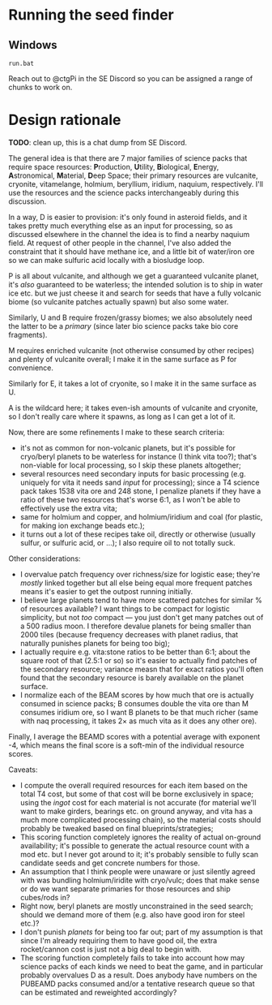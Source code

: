 # Running the seed finder

## Windows

    run.bat

Reach out to @ctgPi in the SE Discord so you can be assigned a range of chunks
to work on.

# Design rationale

**TODO**: clean up, this is a chat dump from SE Discord.

The general idea is that there are 7 major families of science packs that
require space resources: **P**roduction, **U**tility, **B**iological,
**E**nergy, **A**stronomical, **M**aterial, **D**eep Space; their primary
resources are vulcanite, cryonite, vitamelange, holmium, beryllium, iridium,
naquium, respectively. I'll use the resources and the science packs
interchangeably during this discussion.

In a way, D is easier to provision: it's only found in asteroid fields, and it
takes pretty much everything else as an input for processing, so as discussed
elsewhere in the channel the idea is to find a nearby naquium field. At request
of other people in the channel, I've also added the constraint that it should
have methane ice, and a little bit of water/iron ore so we can make sulfuric
acid locally with a biosludge loop.

P is all about vulcanite, and although we get a guaranteed vulcanite planet,
it's _also_ guaranteed to be waterless; the intended solution is to ship in
water ice etc. but we just cheese it and search for seeds that have a fully
volcanic biome (so vulcanite patches actually spawn) but also some water.

Similarly, U and B require frozen/grassy biomes; we also absolutely need the
latter to be a _primary_ (since later bio science packs take bio core
fragments).

M requires enriched vulcanite (not otherwise consumed by other recipes) and
plenty of vulcanite overall; I make it in the same surface as P for
convenience.

Similarly for E, it takes a lot of cryonite, so I make it in the same surface
as U.

A is the wildcard here; it takes even-ish amounts of vulcanite and cryonite, so
I don't really care where it spawns, as long as I can get a lot of it.

Now, there are some refinements I make to these search criteria:

* it's not as common for non-volcanic planets, but it's possible for cryo/beryl
  planets to be waterless for instance (I think vita too?); that's non-viable
  for local processing, so I skip these planets altogether;
* several resources need secondary inputs for basic processing (e.g. uniquely
  for vita it needs sand _input_ for processing); since a T4 science pack takes
  1538 vita ore and 248 stone, I penalize planets if they have a ratio of these
  two resources that's worse 6:1, as I won't be able to effectively use the
  extra vita;
* same for holmium and copper, and holmium/iridium and coal (for plastic, for
  making ion exchange beads etc.);
* it turns out a lot of these recipes take oil, directly or otherwise (usually
  sulfur, or sulfuric acid, or …); I also require oil to not totally suck.

Other considerations:

* I overvalue patch frequency over richness/size for logistic ease; they're
  _mostly_ linked together but all else being equal more frequent patches means
  it's easier to get the outpost running initially.
* I believe large planets tend to have more scattered patches for similar % of
  resources available? I want things to be compact for logistic simplicity, but
  not _too_ compact — you just don't get many patches out of a 500 radius moon.
  I therefore devalue planets for being smaller than 2000 tiles (because
  frequency decreases with planet radius, that naturally punishes planets for
  being too big);
* I actually require e.g. vita:stone ratios to be better than 6:1; about the
  square root of that (2.5:1 or so) so it's easier to actually find patches of
  the secondary resource; variance measn that for exact ratios you'll often
  found that the secondary resource is barely available on the planet surface.
* I normalize each of the BEAM scores by how much that ore is actually consumed
  in science packs; B consumes double the vita ore than M consumes iridium ore,
  so I want B planets to be that much richer (same with naq processing, it
  takes 2× as much vita as it does any other ore).

Finally, I average the BEAMD scores with a potential average with exponent -4,
which means the final score is a soft-min of the individual resource scores.

Caveats:

* I compute the overall required resources for each item based on the total T4
  cost, but some of that cost will be borne exclusively in space; using the
  _ingot_ cost for each material is not accurate (for material we'll want to
  make girders, bearings etc. on ground anyway, and vita has a much more
  complicated processing chain), so the material costs should probably be
  tweaked based on final blueprints/strategies;
* This scoring function completely ignores the reality of actual on-ground
  availability; it's possible to generate the actual resource count with a mod
  etc. but I never got around to it; it's probably sensible to fully scan
  candidate seeds and get concrete numbers for those.
* An assumption that I think people were unaware or just silently agreed with
  was bundling holmium/iridite with cryo/vulc; does that make sense or do we
  want separate primaries for those resources and ship cubes/rods in?
* Right now, beryl planets are mostly unconstrained in the seed search; should
  we demand more of them (e.g. also have good iron for steel etc.)?
* I don't punish _planets_ for being too far out; part of my assumption is that
  since I'm already requiring them to have good oil, the extra rocket/cannon
  cost is just not a big deal to begin with.
* The scoring function completely fails to take into account how may science
  packs of each kinds we need to beat the game, and in particular probably
  overvalues D as a result. Does anybody have numbers on the PUBEAMD packs
  consumed and/or a tentative research queue so that can be estimated and
  reweighted accordingly?
